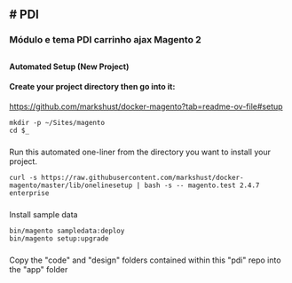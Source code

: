 ## **\# PDI**

### Módulo e tema PDI carrinho ajax Magento 2

##   
**Automated Setup (New Project)**

#### Create your project directory then go into it:
https://github.com/markshust/docker-magento?tab=readme-ov-file#setup

```plaintext
mkdir -p ~/Sites/magento
cd $_
```

###   
Run this automated one-liner from the directory you want to install your project.

```plaintext
curl -s https://raw.githubusercontent.com/markshust/docker-magento/master/lib/onelinesetup | bash -s -- magento.test 2.4.7 enterprise
```

###   
Install sample data

```plaintext
bin/magento sampledata:deploy
bin/magento setup:upgrade
```

###   
Copy the "code" and "design" folders contained within this "pdi" repo into the "app" folder
